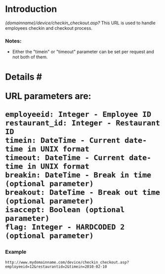 # Introduction #

_{domainname}/device/checkin\_checkout.asp?_
This URL is used to handle employees checkin and checkout process.

### Notes: ###
  * Either the "timein" or "timeout" parameter can be set per request and not both of them.
<br></li></ul>

<h1>Details #

URL parameters are:
```
employeeid: Integer - Employee ID
restaurant_id: Integer - Restaurant ID
timein: DateTime - Current date-time in UNIX format
timeout: DateTime - Current date-time in UNIX format
breakin: DateTime - Break in time (optional parameter)
breakout: DateTime - Break out time (optional parameter)
isaccept: Boolean (optional parameter)
flag: Integer - HARDCODED 2 (optional parameter)
```

### Example ###
```
http://www.mydomainname.com/device/checkin_checkout.asp?employeeid=12&restaurantid=2&timein=2010-02-10
```
